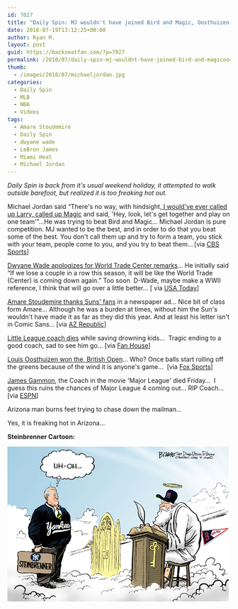 ```yaml
---
id: 7027
title: "Daily Spin: MJ wouldn't have joined Bird and Magic, Oosthuizen won the British Open, Man Burns Feet on Pavement in AZ"
date: 2010-07-19T13:12:25+00:00
author: Ryan M.
layout: post
guid: https://backseatfan.com/?p=7027
permalink: /2010/07/daily-spin-mj-wouldnt-have-joined-bird-and-magicoosthuizen-won-the-british-open-man-burns-feet-on-pavement-in-az/
thumb:
  - /images/2010/07/michaeljordan.jpg
categories:
  - Daily Spin
  - MLB
  - NBA
  - Videos
tags:
  - Amare Stoudemire
  - Daily Spin
  - dwyane wade
  - LeBron James
  - Miami Heat
  - Michael Jordan
---
```


<div class="entry">
  <p>
    <em>Daily Spin is back from it's usual weekend holiday, it attempted to walk outside barefoot, but realized it is too freaking hot out.</em>
  </p>

  <p>
    Michael Jordan said &#8220;There's no way, with hindsight,<a href="http://www.cbssports.com/nba/story/13651163/jordan-shares-his-disappointment-of-heat-big-3?tag=coverlist%3Bcoverlist_photo"> I would've ever called up Larry, called up Magic</a> and said, 'Hey, look, let's get together and play on one team'&#8221;&#8230;He was trying to beat Bird and Magic&#8230; Michael Jordan is pure competition. MJ wanted to be the best, and in order to do that you beat some of the best. You don't call them up and try to form a team, you stick with your team, people come to you, and you try to beat them&#8230;<span style="font-family: Arial,Helvetica; font-size: x-small;"> </span>[via <a href="http://www.cbssports.com/nba/story/13651163/jordan-shares-his-disappointment-of-heat-big-3?tag=coverlist%3Bcoverlist_photo">CBS Sports</a>]
  </p>

  <p>
    <a href="http://www.usatoday.com/sports/basketball/nba/heat/2010-07-19-dwyane-wade-world-trade-center_N.htm">Dwyane Wade apologizes for World Trade Center remarks</a>&#8230; He initially said &#8220;If we lose a couple in a row this season, it will be like the World Trade (Center) is coming down again.&#8221; Too soon  D-Wade, maybe make a WWII reference, I think that will go over a little better&#8230; [ via <a href="http://www.usatoday.com/sports/basketball/nba/heat/2010-07-19-dwyane-wade-world-trade-center_N.htm">USA Today</a>]
  </p>

  <p>
    <a href="http://www.azcentral.com/sports/suns/articles/2010/07/16/20100716amare-stoudemire-newspaper-ad.html">Amare Stoudemire thanks Suns' fans</a> in a newspaper ad&#8230; Nice bit of class form Amare&#8230; Although he was a burden at times, without him the Sun's wouldn't have made it as far as they did this year. And at least his letter isn't in Comic Sans&#8230; [via <a href="http://www.azcentral.com/sports/suns/articles/2010/07/16/20100716amare-stoudemire-newspaper-ad.html">AZ Republic</a>]
  </p>

  <p>
    <a href="http://www.fanhouse.com/2010/07/18/first-class-little-league-coach-meets-tragic-end/">Little League coach dies</a> while saving drowning kids&#8230;  Tragic ending to a good coach, sad to see him go&#8230; [via <a href="http://www.fanhouse.com/2010/07/18/first-class-little-league-coach-meets-tragic-end/">Fan House</a>]
  </p>

  <p>
    <a href="http://msn.foxsports.com/golf/story/Louis-Oosthuizen-wins-British-Open-in-rout-71810">Louis Oosthuizen won the  British Open</a>&#8230; Who? Once balls start rolling off the greens because of the wind it is anyone's game&#8230;  [via <a href="http://msn.foxsports.com/golf/story/Louis-Oosthuizen-wins-British-Open-in-rout-71810">Fox Sports</a>]
  </p>

  <p>
    <a href="http://espn.go.com/espn/page2/index?id=5392552">James Gammon</a>, the Coach in the movie 'Major League' died Friday&#8230;  I guess this ruins the chances of Major League 4 coming out&#8230; RIP Coach&#8230; [via <a href="http://espn.go.com/espn/page2/index?id=5392552">ESPN</a>]
  </p>

  <p>
    Arizona man burns feet trying to chase down the mailman&#8230;
  </p>

  <p>
  </p>

  <p>
    Yes, it is freaking hot in Arizona&#8230;
  </p>

  <p>
    <strong>Steinbrenner Cartoon:</strong>
  </p>

  <p>
    <a href="/images/2010/07/steibrennerheaven.gif"><img class="size-full wp-image-7040 alignnone" title="steibrennerheaven" src="/images/2010/07/steibrennerheaven.gif" alt="" width="500" height="350" /></a>
  </p>
</div>
